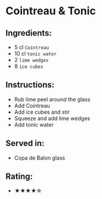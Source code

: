# Cointreau & Tonic

## Ingredients:
- 5 cl `Cointreau`
- 10 cl `tonic water`
- 2 `lime wedges`
- 8 `ice cubes`

## Instructions:
- Rub lime peel around the glass
- Add Cointreau
- Add ice cubes and stir
- Squeeze and add lime wedges
- Add tonic water

## Served in:
- Copa de Balon glass

## Rating:
- ★★★★☆